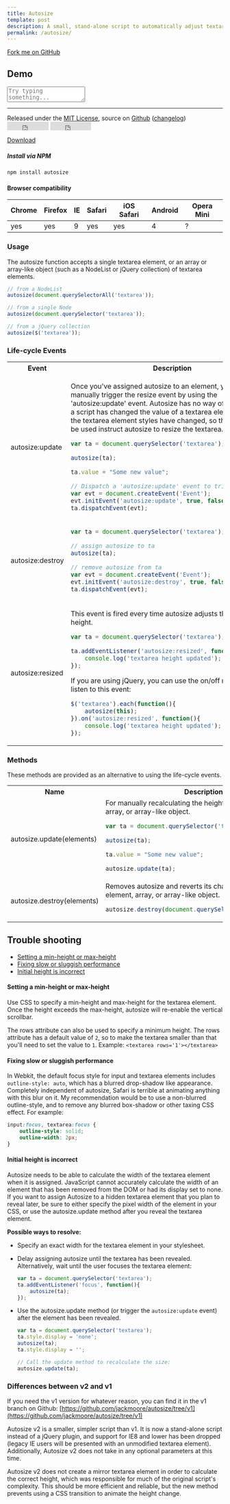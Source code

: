 ```yaml
---
title: Autosize
template: post
description: A small, stand-alone script to automatically adjust textarea height.
permalink: /autosize/
---
```


<a href="http://github.com/jackmoore/autosize/tree/master" id='fork'>Fork me on GitHub</a>

## Demo

<textarea id='autosize-example' placeholder='Try typing something...'></textarea>
<script src='/js/autosize.min.js'></script>
<script>
	autosize(document.getElementById('autosize-example'));
</script>

___

<p>Released under the <a href='http://www.opensource.org/licenses/mit-license.php'>MIT License</a>, source on <a href='http://github.com/jackmoore/autosize'>Github</a> (<a href='http://github.com/jackmoore/autosize/blob/master/changelog.md'>changelog</a>) &nbsp;<iframe style='vertical-align: middle' src="http://ghbtns.com/github-btn.html?user=jackmoore&amp;repo=autosize&amp;type=watch&amp;count=true" allowtransparency="true" frameborder="0" scrolling="0" width="97" height="20"></iframe> <iframe style='vertical-align: middle' src="http://ghbtns.com/github-btn.html?user=jackmoore&amp;repo=autosize&amp;type=fork&amp;count=true" allowtransparency="true" frameborder="0" scrolling="0" width="95" height="20"></iframe></p>

<a class='download' href='https://github.com/jackmoore/autosize/archive/master.zip'><i class='icon-download-alt'></i> Download</a>

##### Install via NPM
```bash
npm install autosize
```

#### Browser compatibility

Chrome | Firefox | IE | Safari | iOS Safari | Android | Opera Mini
------ | --------|----|--------|------------|---------|------------
yes    | yes     | 9  | yes    | yes        | 4       | ?

### Usage

The autosize function accepts a single textarea element, or an array or array-like object (such as a NodeList or jQuery collection) of textarea elements.

```javascript
// from a NodeList
autosize(document.querySelectorAll('textarea'));

// from a single Node
autosize(document.querySelector('textarea'));

// from a jQuery collection
autosize($('textarea'));
```

### Life-cycle Events

<table>
<tr>
<th>Event</th>
<th>Description</th>
</tr>
<tr>
<td>autosize:update</td>
<td>

Once you've assigned autosize to an element, you can manually trigger the resize event by using the 'autosize:update' event. Autosize has no way of knowing when a script has changed the value of a textarea element, or when the textarea element styles have changed, so this event would be used instruct autosize to resize the textarea.


```javascript
var ta = document.querySelector('textarea');

autosize(ta);

ta.value = "Some new value";

// Dispatch a 'autosize:update' event to trigger a resize:
var evt = document.createEvent('Event');
evt.initEvent('autosize:update', true, false);
ta.dispatchEvent(evt);
```
</td>
</tr>
<tr>
<td>autosize:destroy</td>
<td>

```javascript
var ta = document.querySelector('textarea');

// assign autosize to ta
autosize(ta);

// remove autosize from ta
var evt = document.createEvent('Event');
evt.initEvent('autosize:destroy', true, false);
ta.dispatchEvent(evt);
```
</td>
</tr>
<tr>
<td>autosize:resized</td>
<td>

This event is fired every time autosize adjusts the textarea height.

```javascript
var ta = document.querySelector('textarea');

ta.addEventListener('autosize:resized', function(){
	console.log('textarea height updated');
});
```

If you are using jQuery, you can use the on/off methods to listen to this event:

```javascript
$('textarea').each(function(){
	autosize(this);
}).on('autosize:resized', function(){
	console.log('textarea height updated');
});
```
</td>
</tr>
</table>


### Methods

These methods are provided as an alternative to using the life-cycle events.

<table>
<tr>
<th>Name</th>
<th>Description</th>
</tr>
<tr>
<td>autosize.update(elements)</td>
<td>
For manually recalculating the height for a textarea element, array, or array-like object.

```javascript
var ta = document.querySelector('textarea');

autosize(ta);

ta.value = "Some new value";

autosize.update(ta);
```
</td>
</tr>
<tr>
<td>autosize.destroy(elements)</td>
<td>
Removes autosize and reverts its changes from a textarea element, array, or array-like object.

```javascript
autosize.destroy(document.querySelectorAll('textarea'));
```
</td>
</tr>
</table>

## Trouble shooting

* [Setting a min-height or max-height](#faq-min-max)
* [Fixing slow or sluggish performance](#faq-slow)
* [Initial height is incorrect](#faq-hidden)


<h4 id='faq-min-max'>Setting a min-height or max-height</h4>

Use CSS to specify a min-height and max-height for the textarea element.  Once the height exceeds the max-height, autosize will re-enable the vertical scrollbar.

The rows attribute can also be used to specify a minimum height.  The rows attribute has a default value of `2`, so to make the textarea smaller than that you'll need to set the value to `1`.  Example: `<textarea rows='1'></textarea>`

<h4 id='faq-slow'>Fixing slow or sluggish performance</h4>

In Webkit, the default focus style for input and textarea elements includes `outline-style: auto`, which has a blurred drop-shadow like appearance.  Completely independent of autosize, Safari is terrible at animating anything with this blur on it.  My recommendation would be to use a non-blurred outline-style, and to remove any blurred box-shadow or other taxing CSS effect.  For example:

```css
input:focus, textarea:focus {
	outline-style: solid;
	outline-width: 2px;
}
```

<h4 id='faq-hidden'>Initial height is incorrect</h4>

Autosize needs to be able to calculate the width of the textarea element when it is assigned.  JavaScript cannot accurately calculate the width of an element that has been removed from the DOM or had its display set to none.  If you want to assign Autosize to a hidden textarea element that you plan to reveal later, be sure to either specify the pixel width of the element in your CSS, or use the autosize.update method after you reveal the textarea element.

**Possible ways to resolve:**

* Specify an exact width for the textarea element in your stylesheet.
* Delay assigning autosize until the textarea has been revealed.  Alternatively, wait until the user focuses the textarea element:
	```javascript
	var ta = document.querySelector('textarea');
	ta.addEventListener('focus', function(){
		autosize(ta);
	});
	```

* Use the autosize.update method (or trigger the `autosize:update` event) after the element has been revealed.
	```javascript
	var ta = document.querySelector('textarea');
	ta.style.display = 'none';
	autosize(ta);
	ta.style.display = '';

	// Call the update method to recalculate the size:
	autosize.update(ta);
	```

### Differences between v2 and v1

If you need the v1 version for whatever reason, you can find it in the v1 branch on Github:
[https://github.com/jackmoore/autosize/tree/v1](https://github.com/jackmoore/autosize/tree/v1)

Autosize v2 is a smaller, simpler script than v1.  It is now a stand-alone script instead of a jQuery plugin, and support for IE8 and lower has been dropped (legacy IE users will be presented with an unmodified textarea element).  Additionally, Autosize v2 does not take in any optional parameters at this time.

Autosize v2 does not create a mirror textarea element in order to calculate the correct height, which was responsible for much of the original script's complexity.  This should be more efficient and reliable, but the new method prevents using a CSS transition to animate the height change.
